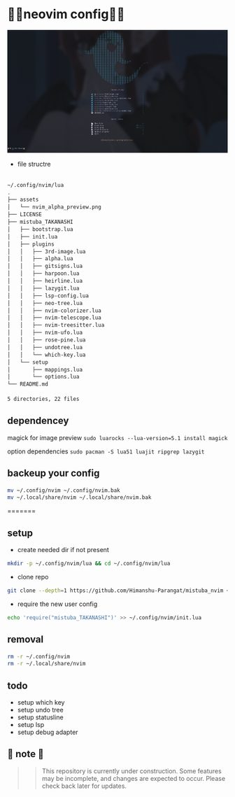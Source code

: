 # 🌸🌸neovim config🌸🌸
![nvim preview](./assets/nvim_alpha_preview.png)
 


* file structre

```bash

~/.config/nvim/lua
.
├── assets
│   └── nvim_alpha_preview.png
├── LICENSE
├── mistuba_TAKANASHI
│   ├── bootstrap.lua
│   ├── init.lua
│   ├── plugins
│   │   ├── 3rd-image.lua
│   │   ├── alpha.lua
│   │   ├── gitsigns.lua
│   │   ├── harpoon.lua
│   │   ├── heirline.lua
│   │   ├── lazygit.lua
│   │   ├── lsp-config.lua
│   │   ├── neo-tree.lua
│   │   ├── nvim-colorizer.lua
│   │   ├── nvim-telescope.lua
│   │   ├── nvim-treesitter.lua
│   │   ├── nvim-ufo.lua
│   │   ├── rose-pine.lua
│   │   ├── undotree.lua
│   │   └── which-key.lua
│   └── setup
│       ├── mappings.lua
│       └── options.lua
└── README.md

5 directories, 22 files

```

## dependencey

magick for image preview
`sudo luarocks --lua-version=5.1 install magick`

option dependencies
`sudo pacman -S lua51 luajit ripgrep lazygit`

## backeup your config
``` bash 
mv ~/.config/nvim ~/.config/nvim.bak
mv ~/.local/share/nvim ~/.local/share/nvim.bak
```
=======

## setup 

* create needed dir if not present 
```bash
mkdir -p ~/.config/nvim/lua && cd ~/.config/nvim/lua
```

* clone repo
```bash
git clone --depth=1 https://github.com/Himanshu-Parangat/mistuba_nvim ~/.config/nvim/lua
```

* require the new user config 
```bash
echo 'require("mistuba_TAKANASHI")' >> ~/.config/nvim/init.lua
```

## removal 
```bash
rm -r ~/.config/nvim 
rm -r ~/.local/share/nvim 
```


## todo 
* setup which key
* setup undo tree
* setup statusline
* setup lsp
* setup debug adapter


## 🚧 note 🚧 
>>This repository is currently under construction. 
Some features may be incomplete, and changes are expected to occur.
Please check back later for updates.
